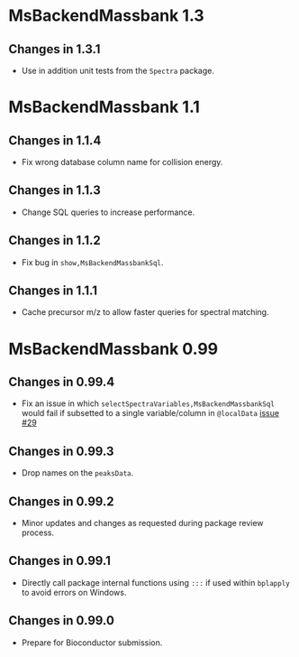 # MsBackendMassbank 1.3

## Changes in 1.3.1

- Use in addition unit tests from the `Spectra` package.

# MsBackendMassbank 1.1

## Changes in 1.1.4

- Fix wrong database column name for collision energy.

## Changes in 1.1.3

- Change SQL queries to increase performance.

## Changes in 1.1.2

- Fix bug in `show,MsBackendMassbankSql`.

## Changes in 1.1.1

- Cache precursor m/z to allow faster queries for spectral matching.

# MsBackendMassbank 0.99

## Changes in 0.99.4

- Fix an issue in which `selectSpectraVariables,MsBackendMassbankSql` would fail
  if subsetted to a single variable/column in `@localData` [issue
  #29](https://github.com/rformassspectrometry/MsBackendMassbank/issues/29)

## Changes in 0.99.3

- Drop names on the `peaksData`.

## Changes in 0.99.2

- Minor updates and changes as requested during package review process.

## Changes in 0.99.1

- Directly call package internal functions using `:::` if used within `bplapply`
  to avoid errors on Windows.

## Changes in 0.99.0

- Prepare for Bioconductor submission.
